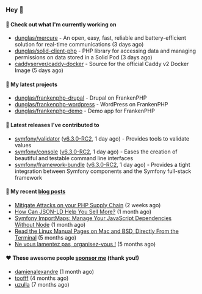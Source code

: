 ### Hey 👋

#### 👷 Check out what I'm currently working on

- [dunglas/mercure](https://github.com/dunglas/mercure) - An open, easy, fast, reliable and battery-efficient solution for real-time communications (3 days ago)
- [dunglas/solid-client-php](https://github.com/dunglas/solid-client-php) - PHP library for accessing data and managing permissions on data stored in a Solid Pod (3 days ago)
- [caddyserver/caddy-docker](https://github.com/caddyserver/caddy-docker) - Source for the official Caddy v2 Docker Image (5 days ago)

#### 🌱 My latest projects

- [dunglas/frankenphp-drupal](https://github.com/dunglas/frankenphp-drupal) - Drupal on FrankenPHP
- [dunglas/frankenphp-wordpress](https://github.com/dunglas/frankenphp-wordpress) - WordPress on FrankenPHP
- [dunglas/frankenphp-demo](https://github.com/dunglas/frankenphp-demo) - Demo app for FrankenPHP

#### 🔭 Latest releases I've contributed to

- [symfony/validator](https://github.com/symfony/validator) ([v6.3.0-RC2](https://github.com/symfony/validator/releases/tag/v6.3.0-RC2), 1 day ago) - Provides tools to validate values
- [symfony/console](https://github.com/symfony/console) ([v6.3.0-RC2](https://github.com/symfony/console/releases/tag/v6.3.0-RC2), 1 day ago) - Eases the creation of beautiful and testable command line interfaces
- [symfony/framework-bundle](https://github.com/symfony/framework-bundle) ([v6.3.0-RC2](https://github.com/symfony/framework-bundle/releases/tag/v6.3.0-RC2), 1 day ago) - Provides a tight integration between Symfony components and the Symfony full-stack framework

#### 📜 My recent [blog posts](https://dunglas.fr)

- [Mitigate Attacks on your PHP Supply Chain](https://dunglas.dev/2023/05/mitigate-attacks-on-your-php-supply-chain/) (2 weeks ago)
- [How Can JSON-LD Help You Sell More?](https://dunglas.dev/2023/04/how-can-json-ld-help-you-sell-more/) (1 month ago)
- [Symfony ImportMaps: Manage Your JavaScript Dependencies Without Node](https://dunglas.dev/2023/03/symfony-importmaps-manage-your-javascript-dependencies-without-node/) (1 month ago)
- [Read the Linux Manual Pages on Mac and BSD, Directly From the Terminal](https://dunglas.dev/2022/12/read-the-linux-manual-pages-on-mac-and-bsd-directly-from-the-terminal/) (5 months ago)
- [Ne vous lamentez pas, organisez-vous !](https://dunglas.dev/2022/12/ne-vous-lamentez-pas-organisez-vous/) (5 months ago)

#### ❤️ These awesome people [sponsor me](https://github.com/sponsors/dunglas) (thank you!)

- [damienalexandre](https://github.com/damienalexandre) (1 month ago)
- [toofff](https://github.com/toofff) (4 months ago)
- [uzulla](https://github.com/uzulla) (7 months ago)
